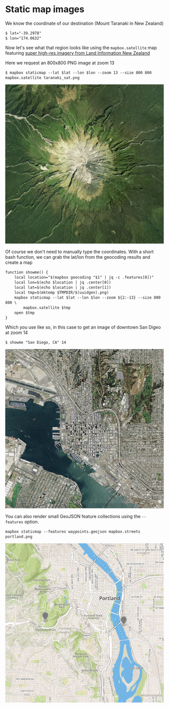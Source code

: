# Static map images

We know the coordinate of our destination (Mount Taranaki in New Zealand)

```
$ lat="-39.2978"
$ lon="174.0632"
```

Now let's see what that region looks like using the `mapbox.satellite` map featuring [super high-res 
imagery from Land Information New Zealand](https://www.mapbox.com/blog/new-zealand-aerial/)

Here we request an 800x800 PNG image at zoom 13
```
$ mapbox staticmap --lat $lat --lon $lon --zoom 13 --size 800 800 mapbox.satellite taranaki_sat.png
```

![taranaki_sat.png](taranaki_sat.png)

Of course we don't need to manually type the coordinates. With a short bash function,
we can grab the lat/lon from the geocoding results and create a map

```
function showme() {
    local location="$(mapbox geocoding "$1" | jq -c .features[0])"
    local lon=$(echo $location | jq .center[0])
    local lat=$(echo $location | jq .center[1])
    local tmp=$(mktemp $TMPDIR/$(uuidgen).png)
    mapbox staticmap --lat $lat --lon $lon --zoom ${2:-13} --size 800 800 \
        mapbox.satellite $tmp
    open $tmp
}
```

Which you use like so, in this case to get an image of downtown San Digeo at zoom 14

```
$ showme "San Diego, CA" 14
```

![san_diego.png](san_diego.png)


You can also render small GeoJSON feature collections using the `--features` option.

```
mapbox staticmap --features waypoints.geojson mapbox.streets portland.png
```

![portland.png](portland.png)
